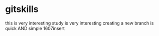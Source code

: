 
# gitskills
this is very interesting
study is very interesting
creating  a new branch is quick AND simple
1607insert
